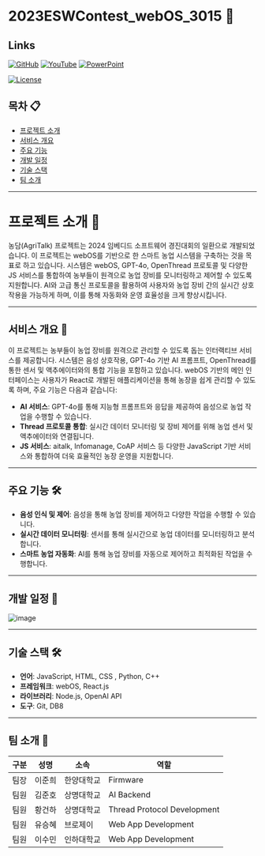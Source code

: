 # 2023ESWContest_webOS_3015 🌱

## Links

[![GitHub](https://img.shields.io/badge/GITHUB-000000?style=for-the-badge&logo=github&logoColor=white)](https://github.com/hwna00/2023ESWContest_webOS_3015) [![YouTube](https://img.shields.io/badge/YOUTUBE-FF0000?style=for-the-badge&logo=youtube&logoColor=white)](https://www.youtube.com) [![PowerPoint](https://img.shields.io/badge/POWERPOINT-B7472A?style=for-the-badge&logo=microsoft-powerpoint&logoColor=white)](https://www.microsoft.com/en-us/microsoft-365/powerpoint)


[![License](https://img.shields.io/badge/license-MIT-blue.svg)](LICENSE)

## 목차 📋
- [프로젝트 소개](#프로젝트-소개)
- [서비스 개요](#서비스-개요)
- [주요 기능](#주요-기능)
- [개발 일정](#개발-일정)
- [기술 스택](#기술-스택)
- [팀 소개](#팀-소개)

---

# 프로젝트 소개 🚜

농담(AgriTalk) 프로젝트는 2024 임베디드 소프트웨어 경진대회의 일환으로 개발되었습니다. 
이 프로젝트는 webOS를 기반으로 한 스마트 농업 시스템을 구축하는 것을 목표로 하고 있습니다. 
시스템은 webOS, GPT-4o, OpenThread 프로토콜 및 다양한 JS 서비스를 통합하여 농부들이 원격으로 농업 장비를 모니터링하고 제어할 수 있도록 지원합니다.
AI와 고급 통신 프로토콜을 활용하여 사용자와 농업 장비 간의 실시간 상호작용을 가능하게 하며, 이를 통해 자동화와 운영 효율성을 크게 향상시킵니다.

---

## 서비스 개요 🌾

이 프로젝트는 농부들이 농업 장비를 원격으로 관리할 수 있도록 돕는 인터랙티브 서비스를 제공합니다. 시스템은 음성 상호작용, GPT-4o 기반 AI 프롬프트, OpenThread를 통한 센서 및 액추에이터와의 통합 기능을 포함하고 있습니다. webOS 기반의 메인 인터페이스는 사용자가 React로 개발된 애플리케이션을 통해 농장을 쉽게 관리할 수 있도록 하며, 주요 기능은 다음과 같습니다:

- **AI 서비스**: GPT-4o를 통해 지능형 프롬프트와 응답을 제공하여 음성으로 농업 작업을 수행할 수 있습니다.
- **Thread 프로토콜 통합**: 실시간 데이터 모니터링 및 장비 제어를 위해 농업 센서 및 액추에이터와 연결됩니다.
- **JS 서비스**: aitalk, Infomanage, CoAP 서비스 등 다양한 JavaScript 기반 서비스와 통합하여 더욱 효율적인 농장 운영을 지원합니다.

---

## 주요 기능 🛠️
- **음성 인식 및 제어**: 음성을 통해 농업 장비를 제어하고 다양한 작업을 수행할 수 있습니다.
- **실시간 데이터 모니터링**: 센서를 통해 실시간으로 농업 데이터를 모니터링하고 분석합니다.
- **스마트 농업 자동화**: AI를 통해 농업 장비를 자동으로 제어하고 최적화된 작업을 수행합니다.

---

## 개발 일정 📅

![image](https://github.com/user-attachments/assets/0ae64a3a-19fa-44d0-9dff-c8fe0553b0f1)

---

## 기술 스택 🛠️
- **언어**: JavaScript, HTML, CSS , Python, C++
- **프레임워크**: webOS, React.js
- **라이브러리**: Node.js, OpenAI API
- **도구**: Git, DB8

---

## 팀 소개 👥

| 구분   | 성명    | 소속        | 역할                       |
|--------|---------|-------------|-----------------------------|
| 팀장   | 이준희  | 한양대학교   | Firmware                    |
| 팀원   | 김준호  | 상명대학교 | AI Backend                  |
| 팀원   | 황건하  | 상명대학교 | Thread Protocol Development |
| 팀원   | 유승혜  | 브로제이                 | Web App Development         |
| 팀원   | 이수민  | 인하대학교      | Web App Development         |




